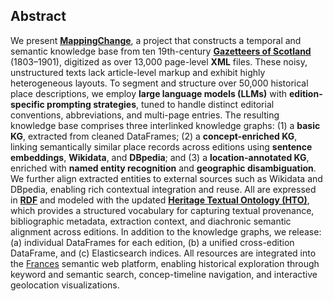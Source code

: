 ## Abstract

We present **[MappingChange](https://github.com/francesNLP/MappingChange)**, a project that constructs a temporal and semantic knowledge base from ten 19th-century **[Gazetteers of Scotland](https://www.nls.uk/)** (1803–1901), digitized as over 13,000 page-level **XML** files. These noisy, unstructured texts lack article-level markup and exhibit highly heterogeneous layouts. To segment and structure over 50,000 historical place descriptions, we employ **large language models (LLMs)** with **edition-specific prompting strategies**, tuned to handle distinct editorial conventions, abbreviations, and multi-page entries. The resulting knowledge base comprises three interlinked knowledge graphs: (1) a **basic KG**, extracted from cleaned DataFrames; (2) a **concept-enriched KG**, linking semantically similar place records across editions using **sentence embeddings**, **Wikidata**, and **DBpedia**; and (3) a **location-annotated KG**, enriched with **named entity recognition** and **geographic disambiguation**. We further align extracted entities to external sources such as Wikidata and DBpedia, enabling rich contextual integration and reuse. All are expressed in **[RDF](https://www.w3.org/RDF/)** and modeled with the updated **[Heritage Textual Ontology (HTO)](https://w3id.org/hto)**, which provides a structured vocabulary for capturing textual provenance, bibliographic metadata, extraction context, and diachronic semantic alignment across editions. In addition to the knowledge graphs, we release: (a) individual DataFrames for each edition, (b) a unified cross-edition DataFrame, and (c) Elasticsearch indices. All resources are integrated into the [Frances](http://www.frances-ai.com) semantic web platform, enabling historical exploration through keyword and semantic search, concep-timeline navigation, and interactive geolocation visualizations. 
